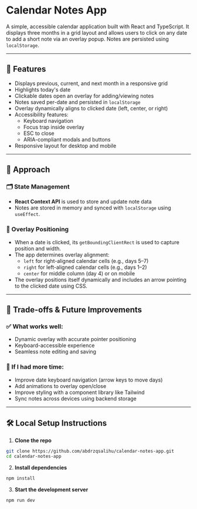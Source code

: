 # Calendar Notes App

A simple, accessible calendar application built with React and TypeScript. It displays three months in a grid layout and allows users to click on any date to add a short note via an overlay popup. Notes are persisted using `localStorage`.

---

## 🚀 Features

- Displays previous, current, and next month in a responsive grid
- Highlights today's date
- Clickable dates open an overlay for adding/viewing notes
- Notes saved per-date and persisted in `localStorage`
- Overlay dynamically aligns to clicked date (left, center, or right)
- Accessibility features:
  - Keyboard navigation
  - Focus trap inside overlay
  - ESC to close
  - ARIA-compliant modals and buttons
- Responsive layout for desktop and mobile

---

## 🧠 Approach

### 🗂️ State Management

- **React Context API** is used to store and update note data
- Notes are stored in memory and synced with `localStorage` using `useEffect`.

### 📍 Overlay Positioning

- When a date is clicked, its `getBoundingClientRect` is used to capture position and width.
- The app determines overlay alignment:
  - `left` for right-aligned calendar cells (e.g., days 5–7)
  - `right` for left-aligned calendar cells (e.g., days 1–2)
  - `center` for middle column (day 4) or on mobile
- The overlay positions itself dynamically and includes an arrow pointing to the clicked date using CSS.

---

## 🔄 Trade-offs & Future Improvements

### ✅ What works well:
- Dynamic overlay with accurate pointer positioning
- Keyboard-accessible experience
- Seamless note editing and saving

### 🔧 If I had more time:
- Improve date keyboard navigation (arrow keys to move days)
- Add animations to overlay open/close
- Improve styling with a component library like Tailwind
- Sync notes across devices using backend storage
---

## 🛠️ Local Setup Instructions

1. **Clone the repo**

```bash
git clone https://github.com/abdrzqsalihu/calendar-notes-app.git
cd calendar-notes-app
```

2. **Install dependencies**
```bash
npm install
```

3. **Start the development server**
```bash
npm run dev
```

